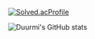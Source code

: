 
[![Solved.acProfile](http://mazassumnida.wtf/api/v2/generate_badge?boj=durumi99)](https://solved.ac/durumi99)

![Duurmi's GitHub stats](https://github-readme-stats.vercel.app/api?username=durumi99&show_icons=true&theme=radical)
